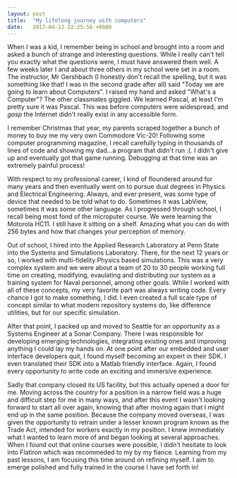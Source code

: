 ```yaml
---
layout: post
title:  "My lifelong journey with computers"
date:   2017-04-12 22:25:56 +0000
---
```



When I was a kid, I remember being in school and brought into a room and asked a bunch of strange and interesting questions.  While I really can't tell you exactly what the questions were, I must have answered them well.  A few weeks later I and about three others in my school were set in a room.  The instructor, Mr Gershbach (I honestly don't recall the spelling, but it was something like that! I was in the second grade after all) said "Today we are going to learn about Computers".  I raised my hand and asked "What's a Computer"? The other classmates giggled.   We learned Pascal, at least I'm pretty sure it was Pascal.  This was before computers were widespread, and *gasp* the Internet didn't really exist in any accessible form.

I remember Christmas that year, my parents scraped together a bunch of money to buy me my very own Commodore Vic-20! Following some computer programming magazine, I recall carefully typing in thousands of lines of code and showing my dad...a program that didn't run :(.  I didn't give up and eventually got that game running. Debugging at that time was an extremely painful process!

With respect to my professional career, I kind of floundered around for many years and then eventually went on to pursue dual degrees in Physics and Electrical Engineering.  Always, and ever present, was some type of device that needed to be told what to do.  Sometimes it was LabView, sometimes it was some other language.  As I progressed through school, I recall being most fond of the microputer course.  We were learning the Motorola HC11.  I still have it sitting on a shelf. Amazing what you can do with 256 bytes and how that changes your perception of memory.

Out of school, I hired into the Applied Research Laboratory at Penn State into the Systems and Simulations Laboratory.  There, for the next 12 years or so, I worked with multi-fidelity Physics based simulations.  This was a very complex system and we were about a team of 20 to 30 people working full time on creating, modifying, evaulating and distributing our system as a training system for Naval personnel, among other goals.  While I worked with all of these concepts, my very favorite part was always writing code.  Every chance I got to make something, I did.  I even created a full scale type of concept similar to what modern repository systems do, like difference utilities,  but for our specific simulation.  

After that point, I packed up and moved to Seattle for an opportunity as a Systems Engineer at a Sonar Company.  There I was responsible for developing emerging technologies, integrating existing ones and improving anything I could lay my hands on.  At one point after our embedded and user interface developers quit, I found myself becoming an expert in their SDK.  I even translated their SDK into a Matlab friendly interface.  Again, I found every opportunity to write code an exciting and immersive experience. 

Sadly that company closed its US facility, but this actually opened a door for me.  Moving across the country for a position in a narrow field was a huge and difficult step for me in many ways, and after this event I wasn't looking forward to start all over again, knowing that after moving again that I might end up in the same position. Because the company moved overseas, I was given the opportunity to retrain under a lesser known program known as the Trade Act, intended for workers exactly in my position.  I knew immediately what I wanted to learn more of and began looking at several approaches.  When I found out that online courses were possible, I didn't hesitate to look into Flatiron which was recommeded to my by my fiance.  Learning from my past lessons, I am focusing this time around on refining myself.  I aim to emerge polished and fully trained in the course I have set forth in!
